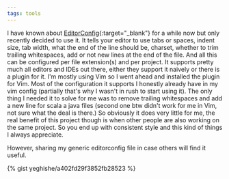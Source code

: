 ```yaml
---
tags: tools
---
```


I have known about [EditorConfig](http://editorconfig.org/){:target="_blank"}
for a while now but only recently decided to use it. It tells your editor to use
tabs or spaces, indent size, tab width, what the end of the line should be,
charset, whether to trim trailing whitespaces, add or not new lines at the end
of the file. And all this can be configured per file extension(s) and per
project. It supports pretty much all editors and IDEs out there, either they
support it naively or there is a plugin for it. I'm mostly using Vim so I went
ahead and installed the plugin for Vim. Most of the configuration it supports I
honestly already have in my vim config (partially that's why I wasn't in rush to
start using it). The only thing I needed it to solve for me was to remove trailing
whitespaces and add a new line for scala a java files (second one btw didn't
work for me in Vim, not sure what the deal is there.) So obviously it does very
little for me, the real benefit of this project though is when other people are
also working on the same project. So you end up with consistent style and this
kind of things I always appreciate.

<!--more-->

However, sharing my generic editorconfig file in case others will find it useful.

{% gist yeghishe/a402fd29f3852fb28523 %}
